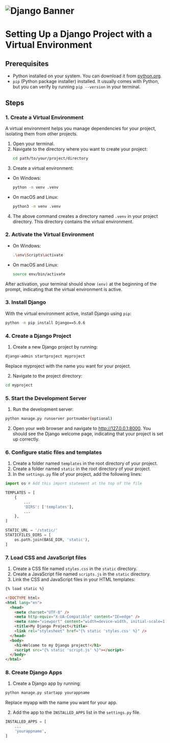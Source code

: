# ![Django Banner](https://static.djangoproject.com/img/logos/django-logo-positive.png)

# Setting Up a Django Project with a Virtual Environment

## Prerequisites

- Python installed on your system. You can download it from [python.org](https://www.python.org/downloads/).
- `pip` (Python package installer) installed. It usually comes with Python, but you can verify by running `pip --version` in your terminal.

## Steps

### 1. Create a Virtual Environment

A virtual environment helps you manage dependencies for your project, isolating them from other projects.

1. Open your terminal.
2. Navigate to the directory where you want to create your project:
   ```bash
   cd path/to/your/project/directory
   ```
3. Create a virtual environment:

- On Windows:
  ```bash
  python -m venv .venv
  ```
- On macOS and Linux:
  ```bash
  python3 -m venv .venv
  ```

4. The above command creates a directory named `.venv` in your project directory. This directory contains the virtual environment.

### 2. Activate the Virtual Environment

- On Windows:
  ```bash
  .\env\Scripts\activate
  ```
- On macOS and Linux:
  ```bash
  source env/bin/activate
  ```

After activation, your terminal should show `(env)` at the beginning of the prompt, indicating that the virtual environment is active.

### 3. Install Django

With the virtual environment active, install Django using `pip`:

```bash
python -m pip install Django==5.0.6
```

### 4. Create a Django Project

1. Create a new Django project by running:

```bash
django-admin startproject myproject
```

Replace myproject with the name you want for your project.

2. Navigate to the project directory:

```bash
cd myproject
```

### 5. Start the Development Server

1. Run the development server:

```bash
python manage.py runserver portnumber(optional)
```

2. Open your web browser and navigate to http://127.0.0.1:8000. You should see the Django welcome page, indicating that your project is set up correctly.

### 6. Configure static files and templates

1. Create a folder named `templates` in the root directory of your project.
2. Create a folder named `static` in the root directory of your project.
3. In the `settings.py` file of your project, add the following lines:

```python
import os # Add this import statement at the top of the file

TEMPLATES = [
    {
        ...
        'DIRS': ['templates'],
        ...
    },
]

STATIC_URL = '/static/'
STATICFILES_DIRS = [
    os.path.join(BASE_DIR, 'static'),
]

```

### 7. Load CSS and JavaScript files

1. Create a CSS file named `styles.css` in the `static` directory.
2. Create a JavaScript file named `scripts.js` in the `static` directory.
3. Link the CSS and JavaScript files in your HTML templates:

```html
{% load static %}

<!DOCTYPE html>
<html lang="en">
  <head>
    <meta charset="UTF-8" />
    <meta http-equiv="X-UA-Compatible" content="IE=edge" />
    <meta name="viewport" content="width=device-width, initial-scale=1.0" />
    <title>My Django Project</title>
    <link rel="stylesheet" href="{% static 'styles.css' %}" />
  </head>
  <body>
    <h1>Welcome to my Django project!</h1>
    <script src="{% static 'script.js' %}"></script>
  </body>
</html>
```

### 8. Create Django Apps

1. Create a Django app by running:

```bash
python manage.py startapp yourappname
```

Replace myapp with the name you want for your app.

2. Add the app to the `INSTALLED_APPS` list in the `settings.py` file.

```python
INSTALLED_APPS = [
    ...
    'yourappname',
]
```
